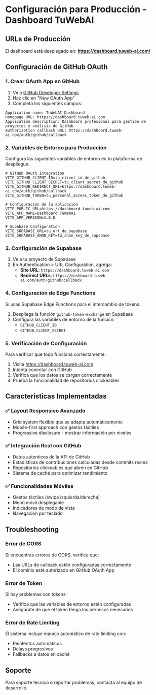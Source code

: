 # Configuración para Producción - Dashboard TuWebAI

## URLs de Producción

El dashboard está desplegado en: **https://dashboard.tuweb-ai.com/**

## Configuración de GitHub OAuth

### 1. Crear OAuth App en GitHub

1. Ve a [GitHub Developer Settings](https://github.com/settings/developers)
2. Haz clic en "New OAuth App"
3. Completa los siguientes campos:

```
Application name: TuWebAI Dashboard
Homepage URL: https://dashboard.tuweb-ai.com
Application description: Dashboard profesional para gestión de proyectos y análisis de GitHub
Authorization callback URL: https://dashboard.tuweb-ai.com/auth/github/callback
```

### 2. Variables de Entorno para Producción

Configura las siguientes variables de entorno en tu plataforma de despliegue:

```env
# GitHub OAuth Integration
VITE_GITHUB_CLIENT_ID=tu_client_id_de_github
VITE_GITHUB_CLIENT_SECRET=tu_client_secret_de_github
VITE_GITHUB_REDIRECT_URI=https://dashboard.tuweb-ai.com/auth/github/callback
VITE_GITHUB_TOKEN=tu_personal_access_token_de_github

# Configuración de la aplicación
VITE_PUBLIC_URL=https://dashboard.tuweb-ai.com
VITE_APP_NAME=Dashboard TuWebAI
VITE_APP_VERSION=1.0.0

# Supabase Configuration
VITE_SUPABASE_URL=tu_url_de_supabase
VITE_SUPABASE_ANON_KEY=tu_anon_key_de_supabase
```

### 3. Configuración de Supabase

1. Ve a tu proyecto de Supabase
2. En Authentication > URL Configuration, agrega:
   - **Site URL**: `https://dashboard.tuweb-ai.com`
   - **Redirect URLs**: `https://dashboard.tuweb-ai.com/auth/github/callback`

### 4. Configuración de Edge Functions

Si usas Supabase Edge Functions para el intercambio de tokens:

1. Despliega la función `github-token-exchange` en Supabase
2. Configura las variables de entorno de la función:
   - `GITHUB_CLIENT_ID`
   - `GITHUB_CLIENT_SECRET`

### 5. Verificación de Configuración

Para verificar que todo funciona correctamente:

1. Visita https://dashboard.tuweb-ai.com
2. Intenta conectar con GitHub
3. Verifica que los datos se cargan correctamente
4. Prueba la funcionalidad de repositorios clickeables

## Características Implementadas

### ✅ Layout Responsivo Avanzado
- Grid system flexible que se adapta automáticamente
- Mobile-first approach con gestos táctiles
- Progressive disclosure - mostrar información por niveles

### ✅ Integración Real con GitHub
- Datos auténticos de la API de GitHub
- Estadísticas de contribuciones calculadas desde commits reales
- Repositorios clickeables que abren en GitHub
- Sistema de caché para optimizar rendimiento

### ✅ Funcionalidades Móviles
- Gestos táctiles (swipe izquierda/derecha)
- Menú móvil desplegable
- Indicadores de modo de vista
- Navegación por teclado

## Troubleshooting

### Error de CORS
Si encuentras errores de CORS, verifica que:
- Las URLs de callback estén configuradas correctamente
- El dominio esté autorizado en GitHub OAuth App

### Error de Token
Si hay problemas con tokens:
- Verifica que las variables de entorno estén configuradas
- Asegúrate de que el token tenga los permisos necesarios

### Error de Rate Limiting
El sistema incluye manejo automático de rate limiting con:
- Reintentos automáticos
- Delays progresivos
- Fallbacks a datos en caché

## Soporte

Para soporte técnico o reportar problemas, contacta al equipo de desarrollo.
